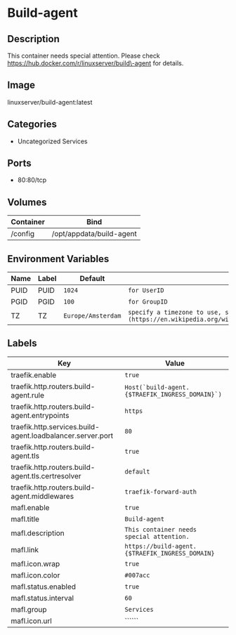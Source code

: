 # Build-agent

## Description
This container needs special attention. Please check https://hub.docker.com/r/linuxserver/build\-agent for details.

## Image
linuxserver/build-agent:latest

## Categories
- Uncategorized Services

## Ports
- 80:80/tcp

## Volumes
| Container | Bind |
|-----------|------|
| /config | /opt/appdata/build-agent |

## Environment Variables
| Name | Label | Default | Description |
|------|-------|---------|-------------|
| PUID | PUID | ```1024``` | ```for UserID``` |
| PGID | PGID | ```100``` | ```for GroupID``` |
| TZ | TZ | ```Europe/Amsterdam``` | ```specify a timezone to use, see this [list](https://en.wikipedia.org/wiki/List_of_tz_database_time_zones#List).``` |

## Labels
| Key | Value |
|-----|-------|
| traefik.enable | ```true``` |
| traefik.http.routers.build-agent.rule | ```Host(`build-agent.{$TRAEFIK_INGRESS_DOMAIN}`)``` |
| traefik.http.routers.build-agent.entrypoints | ```https``` |
| traefik.http.services.build-agent.loadbalancer.server.port | ```80``` |
| traefik.http.routers.build-agent.tls | ```true``` |
| traefik.http.routers.build-agent.tls.certresolver | ```default``` |
| traefik.http.routers.build-agent.middlewares | ```traefik-forward-auth``` |
| mafl.enable | ```true``` |
| mafl.title | ```Build-agent``` |
| mafl.description | ```This container needs special attention.``` |
| mafl.link | ```https://build-agent.{$TRAEFIK_INGRESS_DOMAIN}``` |
| mafl.icon.wrap | ```true``` |
| mafl.icon.color | ```#007acc``` |
| mafl.status.enabled | ```true``` |
| mafl.status.interval | ```60``` |
| mafl.group | ```Services``` |
| mafl.icon.url | `````` |

